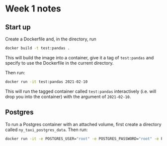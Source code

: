 # Week 1 notes

## Start up

Create a Dockerfile and, in the directory, run 

```bash
docker build -t test:pandas .
```

This will build the image into a container, give it a tag of `test:pandas` and specify to use the Dockerfile in the current directory.

Then run:
```bash
docker run -it test:pandas 2021-02-10
```

This will run the tagged container called `test:pandas` interactively (i.e. will drop you into the container) with the argument of `2021-02-10`.

## Postgres

To run a Postgres container with an attached volume, first create a directory called `ny_taxi_postgres_data`. Then run:
```bash
docker run -it -e POSTGRES_USER="root" -e POSTGRES_PASSWORD="root" -e POSTGRES_DB="ny_taxi" -v $(pwd)/ny_taxi_postgres_data:/var/lib/postgresql/data -p 5432:5432 postgres:13
```

